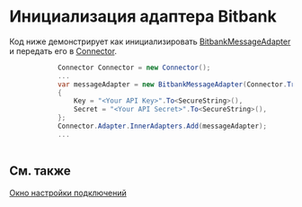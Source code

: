 # Инициализация адаптера Bitbank

Код ниже демонстрирует как инициализировать [BitbankMessageAdapter](xref:StockSharp.Bitbank.BitbankMessageAdapter) и передать его в [Connector](xref:StockSharp.Algo.Connector).

```cs
            Connector Connector = new Connector();				
            ...				
            var messageAdapter = new BitbankMessageAdapter(Connector.TransactionIdGenerator)
            {
                Key = "<Your API Key>".To<SecureString>(),
                Secret = "<Your API Secret>".To<SecureString>(),
            };
            Connector.Adapter.InnerAdapters.Add(messageAdapter);
            ...	
							
```

## См. также

[Окно настройки подключений](../../../graphical_user_interface/connection_settings_window.md)
